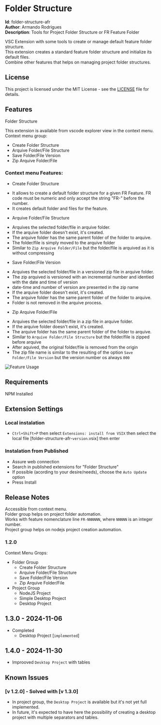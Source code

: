 # Folder Structure  

**Id**: folder-structure-afr  
**Author**: Armando Rodrigues  
**Description**: Tools for Project Folder Structure or FR Feature Folder  

VSC Extension with some tools to create or manage default feature folder structure.  
This extension creates a standard feature folder structure and initialize its default files.  
Combine other features that helps on managing project folder structures.  


## License  

This project is licensed under the MIT License - see the [LICENSE](LICENSE) file for details.


## Features  

Folder Structure  

This extension is available from vscode explorer view in the context menu.  
Context menu group:  
* Create Folder Structure
* Arquive Folder/File Structure
* Save Folder/File Version
* Zip Arquive Folder/File

### Context menu Features:  

* Create Folder Structure  
- It allows to create a default folder structure for a given FR Feature. FR code must be numeric and only accept the string "FR-" before the number.  
- It creates default folder and files for the feature.  

* Arquive Folder/File Structure
- Arquives the selected folder/file in arquive folder.  
- If the arquive folder doesn't exist, it's created.  
- The arquive folder has the same parent folder of the folder to arquive.  
- The folder/file is simply moved to the arquive folder
- Similar to `Zip Arquive Folder/File` but the folder/file is arquived as it is without compressing  

* Save Folder/File Version
- Arquives the selected folder/file in a versioned zip file in arquive folder.  
- The zip arquived is versioned with an incremental number and identied with the date and time of version  
- date-time and number of version are presented in the zip name  
- If the arquive folder doesn't exist, it's created.  
- The arquive folder has the same parent folder of the folder to arquive.  
- Folder is not removed in the arquive process.  

* Zip Arquive Folder/File
- Arquives the selected folder/file in a zip file in arquive folder.  
- If the arquive folder doesn't exist, it's created.  
- The arquive folder has the same parent folder of the folder to arquive.  
- Similar to `Arquive Folder/File Structure` but the folder/file is zipped before arquive  
- After aquived, the original folder/file is removed from the origin  
- The zip file name is similar to the resulting of the option `Save Folder/File Version` but the version number os always `000`  


<!-- ![Feature Usage](images/project-folder-structure.gif) -->
![Feature Usage](https://raw.githubusercontent.com/armando-rodrigues/folder-structure/8358e25d1fbe5ba9add0fb635ad620323c940f5a/images/project-folder-structure.gif)


## Requirements  

NPM Installed  


## Extension Settings  

### Local instalation  
* `Ctrl+Shift+P` then select `Extensions: install from VSIX` then select the local file [folder-structure-afr-`version`.vsix] then enter  

### Instalation from Published  
* Assure web connection  
* Search in published extensions for "Folder Structure"  
* If possible (acording to your desire/needs), choose the `Auto Update` option  
* Press Install  


## Release Notes  
Accessible from context menu.  
Folder group helps on project folder automation.  
Works with feature nomenclature line `FR-NNNNNN`, where `NNNNN` is an integer number.  
Project group helps on nodejs project creation automation.  

### 1.2.0  
Context Menu Grops:
* Folder Group  
    * Create Folder Structure  
    * Arquive Folder/File Structure  
    * Save Folder/File Version  
    * Zip Arquive Folder/File  
* Project Group  
    * NodeJS Project  
    * Simple Desktop Project  
    * Desktop Project  

## 1.3.0 - 2024-11-06
* Completed  
    * Desktop Project [`implemented`]  

## 1.4.0 - 2024-11-30
* Improoved `Desktop Project` with tables  


## Known Issues  

### [v 1.2.0] - Solved with [v 1.3.0]
* In project group, the `Desktop Project` is available but it's not yet full implemented.  
* In future, it's expected to have here the possibility of creating a desktop project with multiple separators and tables.  
